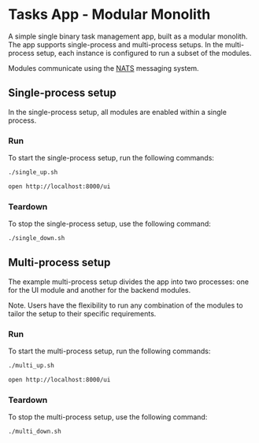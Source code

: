 # Tasks App - Modular Monolith

A simple single binary task management app, built as a modular monolith. The app supports single-process and multi-process setups. In the multi-process setup, each instance is configured to run a subset of the modules.

Modules communicate using the [NATS](https://nats.io/) messaging system.

## Single-process setup

In the single-process setup, all modules are enabled within a single process.

### Run

To start the single-process setup, run the following commands:

```bash
./single_up.sh
```

```bash
open http://localhost:8000/ui
```

### Teardown

To stop the single-process setup, use the following command:

```bash
./single_down.sh
```

## Multi-process setup

The example multi-process setup divides the app into two processes: one for the UI module and another for the backend modules.

Note. Users have the flexibility to run any combination of the modules to tailor the setup to their specific requirements.

### Run

To start the multi-process setup, run the following commands:

```bash
./multi_up.sh
```

```bash
open http://localhost:8000/ui
```

### Teardown

To stop the multi-process setup, use the following command:

```bash
./multi_down.sh
```
